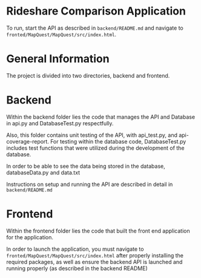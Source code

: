 # Rideshare Comparison Application

To run, start the API as described in `backend/README.md` and navigate to `fronted/MapQuest/MapQuest/src/index.html`.


# General Information

The project is divided into two directories, backend and frontend.


# Backend

Within the backend folder lies the code that manages the API and Database in api.py and DatabaseTest.py respectfully.

Also, this folder contains unit testing of the API, with api_test.py, and api-coverage-report. For testing within the database code, DatabaseTest.py includes test functions that were utilized during the development of the database.

In order to be able to see the data being stored in the database, databaseData.py and data.txt 

Instructions on setup and running the API are described in detail in `backend/README.md` 


# Frontend

Within the frontend folder lies the code that built the front end application for the application.

In order to launch the application, you must navigate to `fronted/MapQuest/MapQuest/src/index.html` after properly installing the required packages, as well as ensure the backend API is launched and running properly (as described in the backend README)
